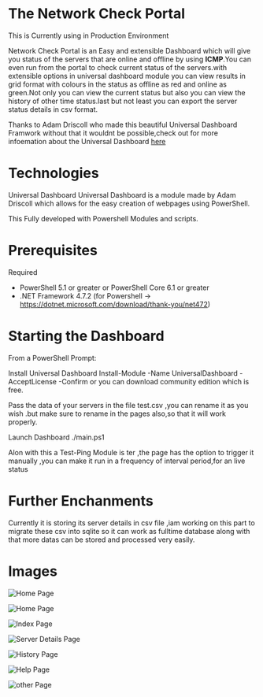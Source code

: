 # The Network Check Portal
  
  This is Currently using in Production Environment
  
  Network Check Portal is an Easy and extensible Dashboard which will give you status of the servers that are online and offline by using **ICMP**.You can even run from the portal to check current status of the servers.with extensible options in universal dashboard module you can view results in grid format with colours in the status as offline as red and online as green.Not only you can view the current status but also you can view the history of other time status.last but not least you can export the server status details in csv format.

  Thanks to Adam Driscoll who made this beautiful Universal Dashboard Framwork without that it wouldnt be possible,check out for more infoemation about the Universal Dashboard [here](https://poshud.com/Home)


# Technologies
Universal Dashboard Universal Dashboard is a module made by Adam Driscoll which allows for the easy creation of webpages using PowerShell.

This Fully developed with Powershell Modules and scripts.

# Prerequisites
Required

- PowerShell 5.1 or greater or PowerShell Core 6.1 or greater
- .NET Framework 4.7.2 (for Powershell -> https://dotnet.microsoft.com/download/thank-you/net472)

# Starting the Dashboard
From a PowerShell Prompt:

Install Universal Dashboard Install-Module -Name UniversalDashboard -AcceptLicense -Confirm or you can download community edition which is free.

Pass the data of your servers in the file test.csv ,you can rename it as you wish .but make sure to rename in the pages also,so that it will work properly.

Launch Dashboard ./main.ps1

Alon with this a Test-Ping Module is ter ,the page has the option to trigger it manually ,you can make it run in a frequency of interval period,for an live status

# Further Enchanments

Currently it is storing its server details in csv file ,iam working on this part to migrate these csv into sqlite so it can work as fulltime database along with that more datas can be stored and processed very easily.

# Images

![Home Page](https://github.com/manoj2994/Network-Check-Portal-/blob/master/Pictures/h.PNG)

![Home Page](https://github.com/manoj2994/Network-Check-Portal-/blob/master/Pictures/h2.PNG)

![Index Page](https://github.com/manoj2994/Network-Check-Portal-/blob/master/Pictures/3.PNG)

![Server Details Page](https://github.com/manoj2994/Network-Check-Portal-/blob/master/Pictures/4.PNG)

![History Page](https://github.com/manoj2994/Network-Check-Portal-/blob/master/Pictures/5.PNG)

![Help Page](https://github.com/manoj2994/Network-Check-Portal-/blob/master/Pictures/6.PNG)

![other Page](https://github.com/manoj2994/Network-Check-Portal-/blob/master/Pictures/7.PNG)






